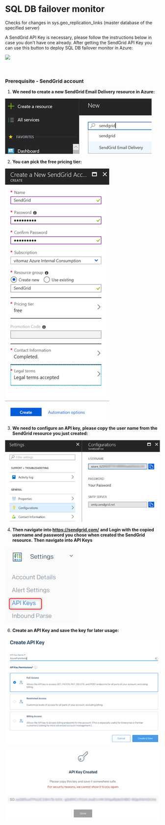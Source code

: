 # SQL DB failover monitor
Checks for changes in sys.geo_replication_links (master database of the specified server)

A SendGrid API Key is necessary, please follow the instructions below in case you don't have one already.
After getting the SendGrid API Key you can use this button to deploy SQL DB failover monitor in Azure:

<a href="https://portal.azure.com/#create/Microsoft.Template/uri/https%3A%2F%2Fraw.githubusercontent.com%2Fvitomaz-msft%2FSQLDBFailoverMonitor%2Fmaster%2Ftemplate.json" target="_blank">
    <img src="http://azuredeploy.net/deploybutton.png"/>
</a>
<br>
<br>
<br>

### Prerequisite - SendGrid account

1. **We need to create a new SendGrid Email Delivery resource in Azure:**

![We need to create a new SendGrid Email Delivery resource in Azure:](pictures/pic1.png)

2. **You can pick the free pricing tier:**

![You can pick the free pricing tier:](pictures/pic2.png)

3. **We need to configure an API key, please copy the user name from the SendGrid resource you just created:**

![We need to configure an API key, please copy the user name from the SendGrid resource you just created:](pictures/pic3.png)

4. **Then navigate into https://sendgrid.com/**
**and Login with the copied username and password you chose when created the SendGrid resource.**
**Then navigate into API Keys**

![At SendGrid.com navigate into API Keys:](pictures/pic4.png)

6. **Create an API Key and save the key for later usage:**

![Create an API Key](pictures/pic5.png)


![and save the key for later usage:](pictures/pic6.png)